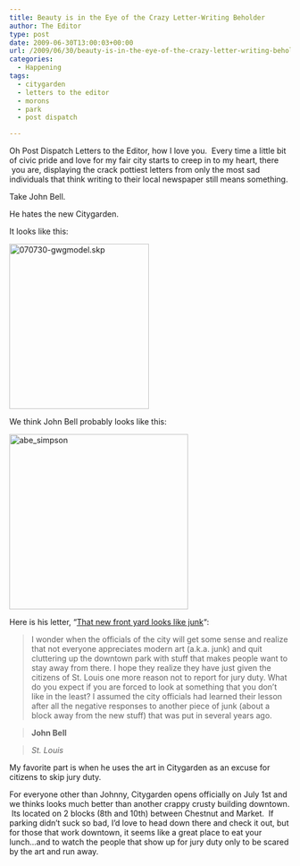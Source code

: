 ```yaml
---
title: Beauty is in the Eye of the Crazy Letter-Writing Beholder
author: The Editor
type: post
date: 2009-06-30T13:00:03+00:00
url: /2009/06/30/beauty-is-in-the-eye-of-the-crazy-letter-writing-beholder/
categories:
  - Happening
tags:
  - citygarden
  - letters to the editor
  - morons
  - park
  - post dispatch

---
```

Oh Post Dispatch Letters to the Editor, how I love you.  Every time a little bit of civic pride and love for my fair city starts to creep in to my heart, there  you are, displaying the crack pottiest letters from only the most sad individuals that think writing to their local newspaper still means something.

Take John Bell.

He hates the new Citygarden.

It looks like this:

[<img class="aligncenter size-full wp-image-687" title="070730-gwgmodel.skp" src="http://punchingkitty.com/wp-content/uploads/2009/06/Citygarden_Rendering-thumb-250x295.jpg" alt="070730-gwgmodel.skp" width="250" height="295" />][1]

We think John Bell probably looks like this:

[<img class="aligncenter size-full wp-image-688" title="abe_simpson" src="http://punchingkitty.com/wp-content/uploads/2009/06/abe_simpson.gif" alt="abe_simpson" width="320" height="313" srcset="http://media.punchingkitty.com/wordpress/2009/06/abe_simpson.gif 320w, http://media.punchingkitty.com/wordpress/2009/06/abe_simpson-300x293.gif 300w" sizes="(max-width: 320px) 100vw, 320px" />][2]

Here is his letter, &#8220;[That new front yard looks like junk][3]&#8220;:

> I wonder when the officials of the city will get some sense and realize that not everyone appreciates modern art (a.k.a. junk) and quit cluttering up the downtown park with stuff that makes people want to stay away from there. I hope they realize they have just given the citizens of St. Louis one more reason not to report for jury duty. What do you expect if you are forced to look at something that you don’t like in the least? I assumed the city officials had learned their lesson after all the negative responses to another piece of junk (about a block away from the new stuff) that was put in several years ago.
  
> **John Bell**
  
> _St. Louis_

My favorite part is when he uses the art in Citygarden as an excuse for citizens to skip jury duty.

For everyone other than Johnny, Citygarden opens officially on July 1st and we thinks looks much better than another crappy crusty building downtown.  Its located on 2 blocks (8th and 10th) between Chestnut and Market.  If parking didn&#8217;t suck so bad, I&#8217;d love to head down there and check it out, but for those that work downtown, it seems like a great place to eat your lunch&#8230;and to watch the people that show up for jury duty only to be scared by the art and run away.

 [1]: http://punchingkitty.com/wp-content/uploads/2009/06/Citygarden_Rendering-thumb-250x295.jpg
 [2]: http://punchingkitty.com/wp-content/uploads/2009/06/abe_simpson.gif
 [3]: http://www.stltoday.com/blogzone/letters-to-the-editor/letters-to-the-editor/2009/06/that-new-front-yard-looks-like-junk/